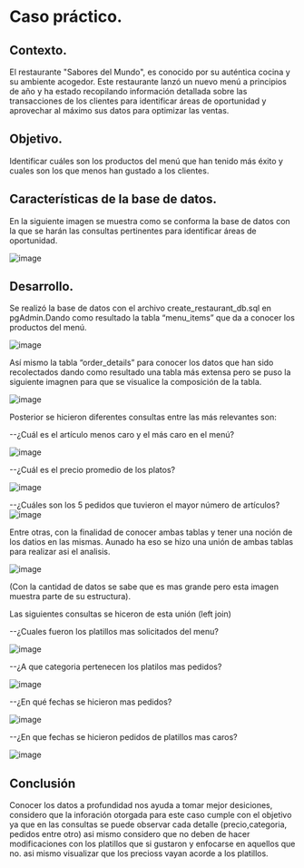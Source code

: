 # Caso práctico.

## Contexto.
El restaurante "Sabores del Mundo", es conocido por su auténtica cocina y su ambiente acogedor. Este restaurante lanzó un nuevo menú a principios de año y ha estado recopilando
información detallada sobre las transacciones de los clientes para identificar áreas de oportunidad y aprovechar al máximo sus datos para optimizar las ventas.

## Objetivo.
Identificar cuáles son los productos del menú que han tenido más éxito y cuales son los que menos han gustado a los clientes.

## Características de la base de datos.
En la siguiente imagen se muestra como se conforma la base de datos con la que se harán las consultas pertinentes para identificar áreas de oportunidad. 

![image](https://github.com/user-attachments/assets/8206b3ca-a98b-40c9-af53-c7e4f1d7bfc1)

## Desarrollo.

Se realizó la base de datos con el archivo create_restaurant_db.sql en pgAdmin.Dando como resultado la  tabla “menu_items” que da a conocer los productos del menú.

![image](https://github.com/user-attachments/assets/d16bb4fa-c6a2-4933-a87a-c7d541e2634b)

Así mismo la tabla “order_details” para conocer los datos que han sido recolectados dando como resultado una tabla más extensa pero se puso la siguiente imagnen para que se visualice la composición de la tabla. 

![image](https://github.com/user-attachments/assets/54999ce2-d78b-4781-b6c7-03892c6168af)

Posterior se hicieron diferentes consultas entre las más relevantes son: 

--¿Cuál es el artículo menos caro y el más caro en el menú?

![image](https://github.com/user-attachments/assets/4ed8fe63-ff39-40d6-b76a-dfbac112c7eb)

--¿Cuál es el precio promedio de los platos?

![image](https://github.com/user-attachments/assets/7fd919ad-9038-4deb-8622-2fc2fec0955d)

--¿Cuáles son los 5 pedidos que tuvieron el mayor número de artículos?
![image](https://github.com/user-attachments/assets/23276f71-fa70-4952-b039-2b937d03a87a)

Entre otras, con la finalidad de conocer ambas tablas y tener una noción de los datios en las mismas. Aunado ha eso se hizo una unión de ambas tablas para realizar asi el analisis. 

![image](https://github.com/user-attachments/assets/2192984f-2854-46ed-b908-65514640688d)

(Con la cantidad de datos se sabe que es mas grande pero esta imagen muestra parte de su estructura).

Las siguientes consultas se hiceron de esta unión (left join)

--¿Cuales fueron los platillos mas solicitados del menu?

![image](https://github.com/user-attachments/assets/23fb9b14-f1c4-4d87-b234-810406a40faf)

--¿A que categoria pertenecen los platilos mas pedidos?

![image](https://github.com/user-attachments/assets/7f8a2814-a5b0-44af-8a37-9e72d52a2921)

--¿En qué fechas se hicieron mas pedidos? 

![image](https://github.com/user-attachments/assets/5d52a832-cda4-44de-a6af-b4f14a51321b)

--¿En que fechas se hicieron pedidos de platillos mas caros?

![image](https://github.com/user-attachments/assets/9eca67a1-473b-4f66-ab32-cb2994d835d3)

## Conclusión
Conocer los datos a profundidad nos ayuda a tomar mejor desiciones, considero que la inforación otorgada para este caso cumple con el objetivo ya que en las consultas se puede observar cada detalle (precio,categoria, pedidos entre otro) asi mismo considero que no deben de hacer modificaciones con los platillos que si gustaron y enfocarse en aquellos que no. asi mismo visualizar que los precioss vayan acorde a los platillos.
